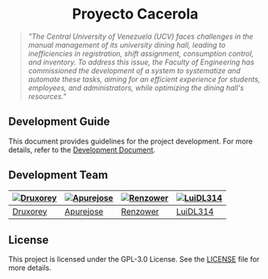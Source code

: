 <h1 align="center">Proyecto Cacerola</h1>

> _"The Central University of Venezuela (UCV) faces challenges in the manual management of its university dining hall, leading to inefficiencies in registration, shift assignment, consumption control, and inventory. To address this issue, the Faculty of Engineering has commissioned the development of a system to systematize and automate these tasks, aiming for an efficient experience for students, employees, and administrators, while optimizing the dining hall's resources."_

## Development Guide
This document provides guidelines for the project development. For more details, refer to the [Development Document](docs/DEVELOPMENT.md).

## Development Team

| [![Druxorey](https://github.com/druxorey.png?size=400)](https://github.com/druxorey) | [![Apurejose](https://github.com/Apurejose.png?size=1)](https://github.com/Apurejose) | [![Renzower](https://github.com/Renzower.png?size=100)](https://github.com/Renzower) | [![LuiDL314](https://github.com/LuiDL314.png?size=100)](https://github.com/LuiDL314) |
| ------------------------------------------------------------------------------------ | ------------------------------------------------------------------------------------- | ------------------------------------------------------------------------------------ | ------------------------------------------------------------------------------------ |
| [Druxorey](https://github.com/druxorey)                                              | [Apurejose](https://github.com/Apurejose)                                             | [Renzower](https://github.com/Renzower)                                              | [LuiDL314](https://github.com/LuiDL314)                                              |

## License

This project is licensed under the GPL-3.0 License. See the [LICENSE](LICENSE) file for more details.